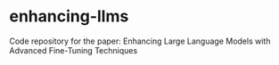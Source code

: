 # enhancing-llms
Code repository for the paper: Enhancing Large Language Models with Advanced Fine-Tuning Techniques
